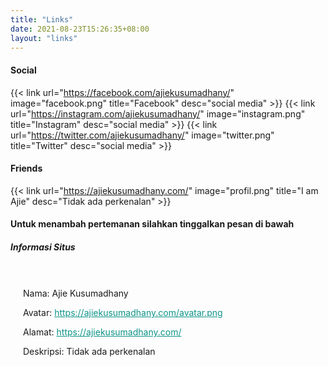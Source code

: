 ```yaml
---
title: "Links"
date: 2021-08-23T15:26:35+08:00
layout: "links"
---
```


#### Social

{{< link url="https://facebook.com/ajiekusumadhany/" image="facebook.png" title="Facebook" desc="social media" >}}
{{< link url="https://instagram.com/ajiekusumadhany/" image="instagram.png" title="Instagram" desc="social media" >}}
{{< link url="https://twitter.com/ajiekusumadhany/" image="twitter.png" title="Twitter" desc="social media" >}}

#### Friends

{{< link url="https://ajiekusumadhany.com/" image="profil.png" title="I am Ajie" desc="Tidak ada perkenalan" >}}

#### Untuk menambah pertemanan silahkan tinggalkan pesan di bawah

##### Informasi Situs

<div style="background-color: 249, 250, 251, 1;
    border-color: #0d9488;
    border-left-width: 0.25rem;
    border-radius: 0.25rem;
    margin-bottom: 1rem;
    margin-left: 0;
    margin-top: 1rem;
    padding: 1.25rem;">
    <p>Nama: Ajie Kusumadhany</p>
    <p>Avatar: <a href="https://blog.ajiekusumadhany.com/avatar.png" style="color:#0d9488;">https://ajiekusumadhany.com/avatar.png</a></p>
    <p>Alamat: <a href="https://ajiekusumadhany.com/" style="color:#0d9488;">https://ajiekusumadhany.com/</a></p>
    <p>Deskripsi: Tidak ada perkenalan</p>
</div>
